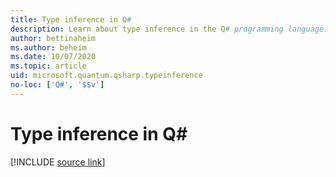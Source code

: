 ```yaml
---
title: Type inference in Q#
description: Learn about type inference in the Q# programming language.
author: bettinaheim
ms.author: beheim
ms.date: 10/07/2020
ms.topic: article
uid: microsoft.quantum.qsharp.typeinference
no-loc: ['Q#', '$$v']
---
```


# Type inference in Q#

[!INCLUDE [source link](~/includes/qsharp-language/Specifications/Language/4_TypeSystem/TypeInference.md)]

